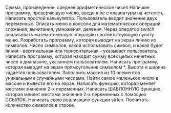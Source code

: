 Сумма, произведение, среднее арифметическое чисел
Напишие программу, преверяющую число, введенное с клавиатуры на четность.
Написать простой калькулятор. Пользователь вводит значение двух переменных. Описать меню в консоли для математических операций сложения, вычитания, умножения, деления. Через оператор switch реализовать математическую операцию соответствующую пункту меню.
Разработать программу, которая выводит на экран линию из символов. Число символов, какой использовать символ, и какая будет линия - вертикальная или горизонтальная - указывает пользователь.
Написать программу, которая находит сумму всех целых нечетных чисел в диапазоне, указанном пользователем.
Написать программу, которая выводит на экран прямоугольник символом *. Высота и ширина задаётся пользователем.
Заполнить массив из 10 элементов уникальными случайными числами.
Найти самое маленькое число в массие и вывести его на экран.
Написать функцию, которая меняет местами значения 2-х переменных.
Написать ШАБЛОННУЮ функцию, которая меняет местами значения 2-х переменных с помощью ССЫЛОК.
Написать свою реализацию функции strlen. Посчитать количество символов в строке.
